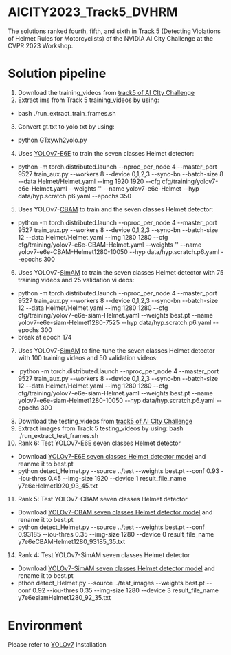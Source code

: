 # AICITY2023_Track5_DVHRM
The solutions ranked fourth, fifth, and sixth in Track 5 (Detecting Violations of Helmet Rules for Motorcyclists) of the NVIDIA AI City Challenge at the CVPR 2023 Workshop.

# Solution pipeline
1. Download the training_videos from [track5 of AI CIty Challenge](http://www.aicitychallenge.org/2023-track5-download/)
2. Extract ims from Track 5 training_videos by using: 
- bash ./run_extract_train_frames.sh
3. Convert gt.txt to yolo txt by using: 
- python GTxywh2yolo.py
4. Uses [YOLOv7-E6E](https://github.com/WongKinYiu/yolov7) to train the seven classes Helmet detector: 
- python -m torch.distributed.launch --nproc_per_node 4 --master_port 9527 train_aux.py --workers 8 --device 0,1,2,3 --sync-bn --batch-size 8 --data Helmet/Helmet.yaml --img 1920 1920 --cfg cfg/training/yolov7-e6e-Helmet.yaml --weights '' --name yolov7-e6e-Helmet --hyp data/hyp.scratch.p6.yaml --epochs 350
5. Uses YOLOv7-[CBAM](https://openaccess.thecvf.com/content_ECCV_2018/papers/Sanghyun_Woo_Convolutional_Block_Attention_ECCV_2018_paper.pdf) to train and the seven classes Helmet detector: 
- python -m torch.distributed.launch --nproc_per_node 4 --master_port 9527 train_aux.py --workers 8 --device 0,1,2,3 --sync-bn --batch-size 12 --data Helmet/Helmet.yaml --img 1280 1280 --cfg cfg/training/yolov7-e6e-CBAM-Helmet.yaml --weights '' --name yolov7-e6e-CBAM-Helmet1280-10050 --hyp data/hyp.scratch.p6.yaml --epochs 300
6. Uses YOLOv7-[SimAM](https://proceedings.mlr.press/v139/yang21o.html) to train the seven classes Helmet detector with 75 training videos and 25 validation vi deos: 
- python -m torch.distributed.launch --nproc_per_node 4 --master_port 9527 train_aux.py --workers 8 --device 0,1,2,3 --sync-bn --batch-size 12 --data Helmet/Helmet.yaml --img 1280 1280 --cfg cfg/training/yolov7-e6e-siam-Helmet.yaml --weights best.pt --name yolov7-e6e-siam-Helmet1280-7525 --hyp data/hyp.scratch.p6.yaml --epochs 300
- break at epoch 174 
7. Uses YOLOv7-[SimAM](https://proceedings.mlr.press/v139/yang21o.html) to fine-tune the seven classes Helmet detector with 100 training videos and 50 validation videos:
- &nbsp;python -m torch.distributed.launch --nproc_per_node 4 --master_port 9527 train_aux.py --workers 8 --device 0,1,2,3 --sync-bn --batch-size 12 --data Helmet/Helmet.yaml --img 1280 1280 --cfg cfg/training/yolov7-e6e-siam-Helmet.yaml --weights best.pt --name yolov7-e6e-siam-Helmet1280-10050 --hyp data/hyp.scratch.p6.yaml --epochs 300
8. Download the testing_videos from [track5 of AI CIty Challenge](http://www.aicitychallenge.org/2023-track5-download/)
9. Extract images from Track 5 testing_videos by using: bash ./run_extract_test_frames.sh
10. Rank 6: Test YOLOv7-E6E seven classes Helmet detector
- Download [YOLOv7-E6E seven classes Helmet detector model](https://drive.google.com/file/d/1rdo1H11KvoSBVlawouDmZiYYLEQZjeAh/view?usp=share_link) and reanme it to best.pt
- python detect_Helmet.py --source ../test --weights best.pt --conf 0.93 --iou-thres 0.45 --img-size 1920 --device 1 result_file_name y7e6eHelmet1920_93_45.txt
11. Rank 5: Test YOLOv7-CBAM seven classes Helmet detector
- Download [YOLOv7-CBAM seven classes Helmet detector model](https://drive.google.com/file/d/1KGx9E-hEDjgImkxih-W-YJHIQezyuRD7/view?usp=share_link) and rename it to best.pt
- python detect_Helmet.py --source ../test --weights best.pt --conf 0.93185 --iou-thres 0.35 --img-size 1280 --device 0 result_file_name y7e6eCBAMHelmet1280_93185_35.txt
14. Rank 4: Test YOLOv7-SimAM seven classes Helmet detector
- Download [YOLOv7-SimAM seven classes Helmet detector model](https://drive.google.com/file/d/1gmnUySGZsz438I-y1KBYS8KQsw33jLuL/view?usp=share_link) and rename it to best.pt
- pthon detect_Helmet.py --source ../test_images --weights best.pt --conf 0.92 --iou-thres 0.35 --img-size 1280 --device 3 result_file_name y7e6esiamHelmet1280_92_35.txt
# Environment
Please refer to [YOLOv7](https://github.com/WongKinYiu/yolov7) Installation
